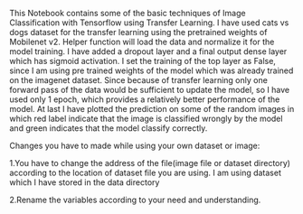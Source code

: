 This Notebook contains some of the basic techniques of Image Classification with Tensorflow using Transfer Learning. I have used cats vs dogs dataset for the transfer learning using the pretrained weights of Mobilenet v2. Helper function will load the data and normalize it for the model training. I have added a dropout layer and a final output dense layer which has sigmoid activation. I set the training of the top layer as False, since I am using pre trained weights of the model which was already trained on the imagenet dataset. Since because of transfer learning only one forward pass of the data would be sufficient to update the model, so I have used only 1 epoch, which provides a relatively better performance of the model. At last I have plotted the prediction on some of the random images in which red label indicate that the image is classified wrongly by the model and green indicates that the model classify correctly.

Changes you have to made while using your own dataset or image:

1.You have to change the address of the file(image file or dataset directory) according to the location of dataset file you are using. I am using dataset which I have stored in the data directory

2.Rename the variables according to your need and understanding.

